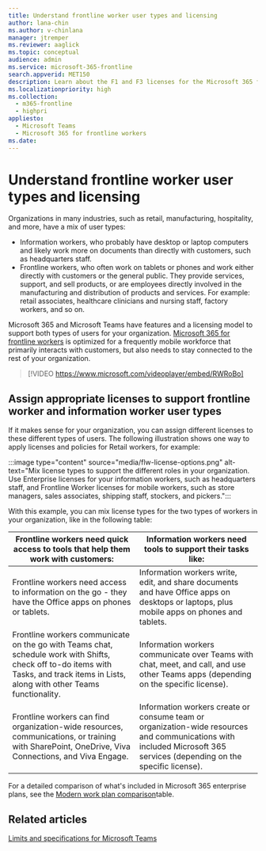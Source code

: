 ```yaml
---
title: Understand frontline worker user types and licensing
author: lana-chin
ms.author: v-chinlana
manager: jtremper
ms.reviewer: aaglick
ms.topic: conceptual
audience: admin
ms.service: microsoft-365-frontline
search.appverid: MET150
description: Learn about the F1 and F3 licenses for the Microsoft 365 for frontline workers and what they include.
ms.localizationpriority: high
ms.collection: 
  - m365-frontline
  - highpri
appliesto: 
  - Microsoft Teams
  - Microsoft 365 for frontline workers
ms.date: 
---
```


# Understand frontline worker user types and licensing

Organizations in many industries, such as retail, manufacturing, hospitality, and more, have a mix of user types:

- Information workers, who probably have desktop or laptop computers and likely work more on documents than directly with customers, such as headquarters staff.
- Frontline workers, who often work on tablets or phones and work either directly with customers or the general public. They provide services, support, and sell products, or are employees directly involved in the manufacturing and distribution of products and services. For example: retail associates, healthcare clinicians and nursing staff, factory workers, and so on.

Microsoft 365 and Microsoft Teams have features and a licensing model to support both types of users for your organization. [Microsoft 365 for frontline workers](https://www.microsoft.com/microsoft-365/enterprise/frontline) is optimized for a frequently mobile workforce that primarily interacts with customers, but also needs to stay connected to the rest of your organization.

> [!VIDEO https://www.microsoft.com/videoplayer/embed/RWRoBo]

## Assign appropriate licenses to support frontline worker and information worker user types

If it makes sense for your organization, you can assign different licenses to these different types of users. The following illustration shows one way to apply licenses and policies for Retail workers, for example:

:::image type="content" source="media/flw-license-options.png" alt-text="Mix license types to support the different roles in your organization. Use Enterprise licenses for your information workers, such as headquarters staff, and Frontline Worker licenses for mobile workers, such as store managers, sales associates, shipping staff, stockers, and pickers.":::

With this example, you can mix license types for the two types of workers in your organization, like in the following table:

| Frontline workers need quick access to tools that help them work with customers: | Information workers need tools to support their tasks like: |
| ----- | ----- |
| Frontline workers need access to information on the go - they have the Office apps on phones or tablets. | Information workers write, edit, and share documents and have Office apps on desktops or laptops, plus mobile apps on phones and tablets. |
| Frontline workers communicate on the go with Teams chat, schedule work with Shifts, check off to-do items with Tasks, and track items in Lists, along with other Teams functionality.  | Information workers communicate over Teams with chat, meet, and call, and use other Teams apps (depending on the specific license). |
| Frontline workers can find organization-wide resources, communications, or training with SharePoint, OneDrive, Viva Connections, and Viva Engage. | Information workers create or consume team or organization-wide resources and communications with included Microsoft 365 services (depending on the specific license). |

For a detailed comparison of what's included in Microsoft 365 enterprise plans, see the [Modern work plan comparison](https://go.microsoft.com/fwlink/p/?linkid=2139145)table.

## Related articles

[Limits and specifications for Microsoft Teams](/microsoftteams/limits-specifications-teams)
